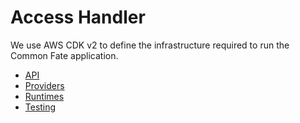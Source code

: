# Access Handler

We use AWS CDK v2 to define the infrastructure required to run the Common Fate application.

- [API](./api.md)
- [Providers](./providers.md)
- [Runtimes](./runtimes.md)
- [Testing](./testing.md)
